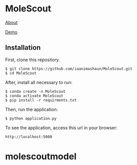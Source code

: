 # MoleScout


  [About](http://molescout.us-east-2.elasticbeanstalk.com)
  
  
  
  [Demo](http://molescout.us-east-2.elasticbeanstalk.com/demo)


## Installation

First, clone this repository.

    $ git clone https://github.com/iaanimashaun/MoleScout.git
    $ cd MoleScout

After, install all necessary to run:

    $ conda create -n MoleScout
    $ conda activate MoleScout
    $ pip install -r requirments.txt

Then, run the application:

	$ python application.py

To see the application, access this url in your browser: 

	http://localhost:5000



# molescoutmodel
